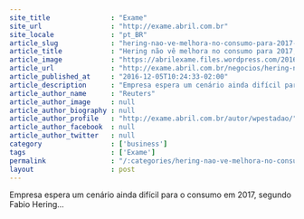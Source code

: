 ```yaml
---
site_title               : "Exame"
site_url                 : "http://exame.abril.com.br"
site_locale              : "pt_BR"
article_slug             : "hering-nao-ve-melhora-no-consumo-para-2017-diz-presidente"
article_title            : "Hering não vê melhora no consumo para 2017, diz presidente"
article_image            : "https://abrilexame.files.wordpress.com/2016/09/size_960_16_9_hering60.jpg?quality=70&strip=all&w=960"
article_url              : "http://exame.abril.com.br/negocios/hering-nao-ve-melhora-no-consumo-para-2017-diz-presidente/"
article_published_at     : "2016-12-05T10:24:33-02:00"
article_description      : "Empresa espera um cenário ainda difícil para o consumo em 2017, segundo Fabio Hering..."
article_author_name      : "Reuters"
article_author_image     : null
article_author_biography : null
article_author_profile   : "http://exame.abril.com.br/autor/wpestadao/"
article_author_facebook  : null
article_author_twitter   : null
category                 : ['business']
tags                     : ['Exame']
permalink                : "/:categories/hering-nao-ve-melhora-no-consumo-para-2017-diz-presidente/"
layout                   : post
---
```


Empresa espera um cenário ainda difícil para o consumo em 2017, segundo Fabio Hering...
